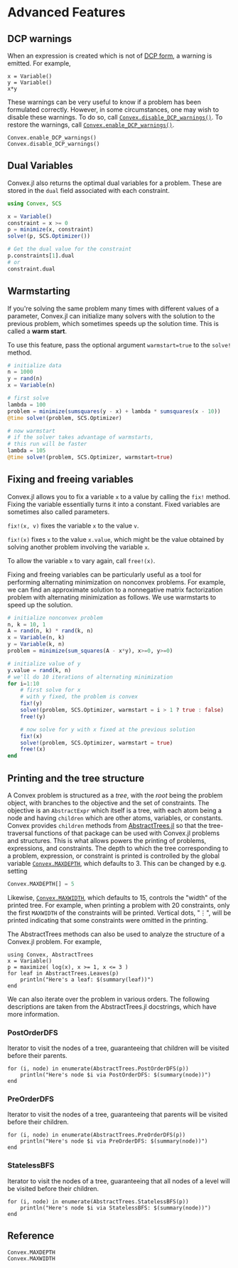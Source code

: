 Advanced Features
=================

DCP warnings
------------

When an expression is created which is not of [DCP
form](https://dcp.stanford.edu/), a warning is emitted. For example,

```repl
x = Variable()
y = Variable()
x*y
```

These warnings can be very useful to know if a problem has been formulated
correctly. However, in some circumstances, one may wish to disable these
warnings. To do so, call [`Convex.disable_DCP_warnings()`](@ref). To restore the
warnings, call [`Convex.enable_DCP_warnings()`](@ref).

```@docs
Convex.enable_DCP_warnings()
Convex.disable_DCP_warnings()
```


Dual Variables
--------------

Convex.jl also returns the optimal dual variables for a problem. These
are stored in the `dual` field associated with each constraint.

```julia
using Convex, SCS

x = Variable()
constraint = x >= 0
p = minimize(x, constraint)
solve!(p, SCS.Optimizer())

# Get the dual value for the constraint
p.constraints[1].dual
# or
constraint.dual
```

Warmstarting
------------

If you're solving the same problem many times with different values of
a parameter, Convex.jl can initialize many solvers with the solution to
the previous problem, which sometimes speeds up the solution time. This
is called a **warm start**.

To use this feature, pass the optional argument
`warmstart=true` to the `solve!` method.

```julia
# initialize data
n = 1000
y = rand(n)
x = Variable(n)

# first solve
lambda = 100
problem = minimize(sumsquares(y - x) + lambda * sumsquares(x - 10))
@time solve!(problem, SCS.Optimizer)

# now warmstart
# if the solver takes advantage of warmstarts, 
# this run will be faster
lambda = 105
@time solve!(problem, SCS.Optimizer, warmstart=true)
```

Fixing and freeing variables
----------------------------

Convex.jl allows you to fix a variable `x` to a value by
calling the `fix!` method. Fixing the variable essentially
turns it into a constant. Fixed variables are sometimes also called
parameters.

`fix!(x, v)` fixes the variable `x` to the value
`v`.

`fix!(x)` fixes `x` to the value
`x.value`, which might be the value obtained by solving
another problem involving the variable `x`.

To allow the variable `x` to vary again, call
`free!(x)`.

Fixing and freeing variables can be particularly useful as a tool for
performing alternating minimization on nonconvex problems. For example,
we can find an approximate solution to a nonnegative matrix
factorization problem with alternating minimization as follows. We use
warmstarts to speed up the solution.

```julia
# initialize nonconvex problem
n, k = 10, 1
A = rand(n, k) * rand(k, n)
x = Variable(n, k)
y = Variable(k, n)
problem = minimize(sum_squares(A - x*y), x>=0, y>=0)

# initialize value of y
y.value = rand(k, n)
# we'll do 10 iterations of alternating minimization
for i=1:10 
    # first solve for x
    # with y fixed, the problem is convex
    fix!(y)
    solve!(problem, SCS.Optimizer, warmstart = i > 1 ? true : false)
    free!(y)

    # now solve for y with x fixed at the previous solution
    fix!(x)
    solve!(problem, SCS.Optimizer, warmstart = true)
    free!(x)
end
```

Printing and the tree structure
-------------------------------

A Convex problem is structured as a *tree*, with the *root* being the
problem object, with branches to the objective and the set of constraints.
The objective is an `AbstractExpr` which itself is a tree, with each atom
being a node and having `children` which are other atoms, variables, or
constants. Convex provides `children` methods from
[AbstractTrees.jl](https://github.com/Keno/AbstractTrees.jl) so that the
tree-traversal functions of that package can be used with Convex.jl problems
and structures. This is what allows powers the printing of problems, expressions,
and constraints. The depth to which the tree corresponding to a problem,
expression, or constraint is printed is controlled by the global variable
[`Convex.MAXDEPTH`](@ref), which defaults to 3. This can be changed by e.g. setting

```julia
Convex.MAXDEPTH[] = 5
```

Likewise, [`Convex.MAXWIDTH`](@ref), which defaults to 15, controls the "width"
of the printed tree. For example, when printing a problem with 20 constraints,
only the first `MAXWIDTH` of the constraints will be printed. Vertical dots,
"⋮", will be printed indicating that some constraints were omitted in the
printing.

The AbstractTrees methods can also be used to analyze the structure
of a Convex.jl problem. For example,

```@repl 1
using Convex, AbstractTrees
x = Variable()
p = maximize( log(x), x >= 1, x <= 3 )
for leaf in AbstractTrees.Leaves(p)
    println("Here's a leaf: $(summary(leaf))")
end
```

We can also iterate over the problem in various orders. The following descriptions
are taken from the AbstractTrees.jl docstrings, which have more information.

### PostOrderDFS

Iterator to visit the nodes of a tree, guaranteeing that children
will be visited before their parents.

```@repl 1
for (i, node) in enumerate(AbstractTrees.PostOrderDFS(p))
    println("Here's node $i via PostOrderDFS: $(summary(node))")
end
```

### PreOrderDFS

Iterator to visit the nodes of a tree, guaranteeing that parents
will be visited before their children.

```@repl 1
for (i, node) in enumerate(AbstractTrees.PreOrderDFS(p))
    println("Here's node $i via PreOrderDFS: $(summary(node))")
end
```

### StatelessBFS

Iterator to visit the nodes of a tree, guaranteeing that all nodes of a level
will be visited before their children.

```@repl 1
for (i, node) in enumerate(AbstractTrees.StatelessBFS(p))
    println("Here's node $i via StatelessBFS: $(summary(node))")
end
```

Reference
---------

```@docs
Convex.MAXDEPTH
Convex.MAXWIDTH
```

